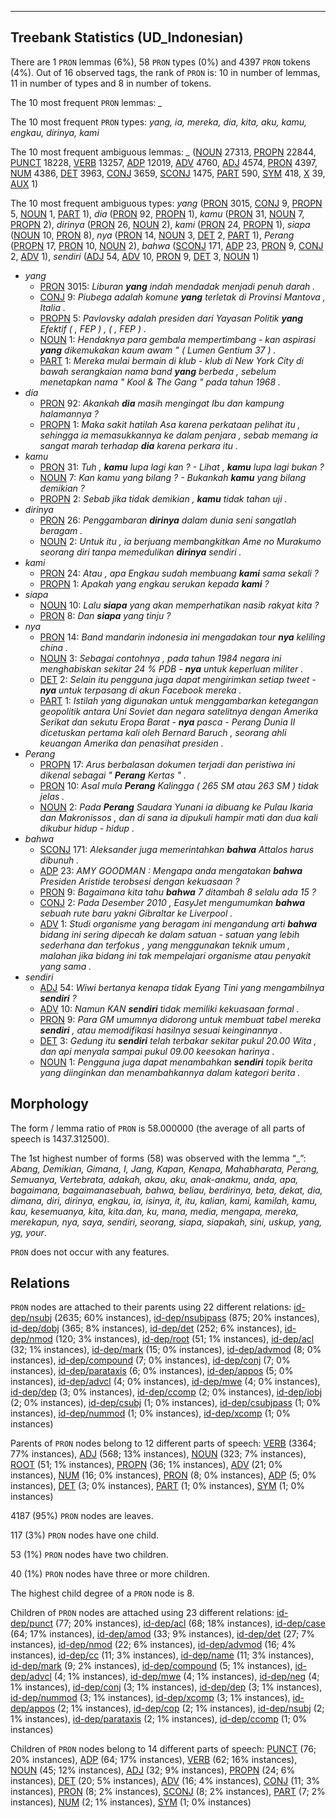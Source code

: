 

--------------------------------------------------------------------------------

## Treebank Statistics (UD_Indonesian)

There are 1 `PRON` lemmas (6%), 58 `PRON` types (0%) and 4397 `PRON` tokens (4%).
Out of 16 observed tags, the rank of `PRON` is: 10 in number of lemmas, 11 in number of types and 8 in number of tokens.

The 10 most frequent `PRON` lemmas: <em>_</em>

The 10 most frequent `PRON` types:  <em>yang, ia, mereka, dia, kita, aku, kamu, engkau, dirinya, kami</em>

The 10 most frequent ambiguous lemmas: <em>_</em> ([NOUN]() 27313, [PROPN]() 22844, [PUNCT]() 18228, [VERB]() 13257, [ADP]() 12019, [ADV]() 4760, [ADJ]() 4574, [PRON]() 4397, [NUM]() 4386, [DET]() 3963, [CONJ]() 3659, [SCONJ]() 1475, [PART]() 590, [SYM]() 418, [X]() 39, [AUX]() 1)

The 10 most frequent ambiguous types:  <em>yang</em> ([PRON]() 3015, [CONJ]() 9, [PROPN]() 5, [NOUN]() 1, [PART]() 1), <em>dia</em> ([PRON]() 92, [PROPN]() 1), <em>kamu</em> ([PRON]() 31, [NOUN]() 7, [PROPN]() 2), <em>dirinya</em> ([PRON]() 26, [NOUN]() 2), <em>kami</em> ([PRON]() 24, [PROPN]() 1), <em>siapa</em> ([NOUN]() 10, [PRON]() 8), <em>nya</em> ([PRON]() 14, [NOUN]() 3, [DET]() 2, [PART]() 1), <em>Perang</em> ([PROPN]() 17, [PRON]() 10, [NOUN]() 2), <em>bahwa</em> ([SCONJ]() 171, [ADP]() 23, [PRON]() 9, [CONJ]() 2, [ADV]() 1), <em>sendiri</em> ([ADJ]() 54, [ADV]() 10, [PRON]() 9, [DET]() 3, [NOUN]() 1)


* <em>yang</em>
  * [PRON]() 3015: <em>Liburan <b>yang</b> indah mendadak menjadi penuh darah .</em>
  * [CONJ]() 9: <em>Piubega adalah komune <b>yang</b> terletak di Provinsi Mantova , Italia .</em>
  * [PROPN]() 5: <em>Pavlovsky adalah presiden dari Yayasan Politik <b>yang</b> Efektif ( , FEP ) , ( , FEP ) .</em>
  * [NOUN]() 1: <em>Hendaknya para gembala mempertimbang - kan aspirasi <b>yang</b> dikemukakan kaum awam ” ( Lumen Gentium 37 ) .</em>
  * [PART]() 1: <em>Mereka mulai bermain di klub - klub di New York City di bawah serangkaian nama band <b>yang</b> berbeda , sebelum menetapkan nama " Kool &amp; The Gang " pada tahun 1968 .</em>
* <em>dia</em>
  * [PRON]() 92: <em>Akankah <b>dia</b> masih mengingat Ibu dan kampung halamannya ?</em>
  * [PROPN]() 1: <em>Maka sakit hatilah Asa karena perkataan pelihat itu , sehingga ia memasukkannya ke dalam penjara , sebab memang ia sangat marah terhadap <b>dia</b> karena perkara itu .</em>
* <em>kamu</em>
  * [PRON]() 31: <em>Tuh , <b>kamu</b> lupa lagi kan ? - Lihat , <b>kamu</b> lupa lagi bukan ?</em>
  * [NOUN]() 7: <em>Kan kamu yang bilang ? - Bukankah <b>kamu</b> yang bilang demikian ?</em>
  * [PROPN]() 2: <em>Sebab jika tidak demikian , <b>kamu</b> tidak tahan uji .</em>
* <em>dirinya</em>
  * [PRON]() 26: <em>Penggambaran <b>dirinya</b> dalam dunia seni sangatlah beragam .</em>
  * [NOUN]() 2: <em>Untuk itu , ia berjuang membangkitkan Ame no Murakumo seorang diri tanpa memedulikan <b>dirinya</b> sendiri .</em>
* <em>kami</em>
  * [PRON]() 24: <em>Atau , apa Engkau sudah membuang <b>kami</b> sama sekali ?</em>
  * [PROPN]() 1: <em>Apakah yang engkau serukan kepada <b>kami</b> ?</em>
* <em>siapa</em>
  * [NOUN]() 10: <em>Lalu <b>siapa</b> yang akan memperhatikan nasib rakyat kita ?</em>
  * [PRON]() 8: <em>Dan <b>siapa</b> yang tinju ?</em>
* <em>nya</em>
  * [PRON]() 14: <em>Band mandarin indonesia ini mengadakan tour <b>nya</b> keliling china .</em>
  * [NOUN]() 3: <em>Sebagai contohnya , pada tahun 1984 negara ini menghabiskan sekitar 24 % PDB - <b>nya</b> untuk keperluan militer .</em>
  * [DET]() 2: <em>Selain itu pengguna juga dapat mengirimkan setiap tweet - <b>nya</b> untuk terpasang di akun Facebook mereka .</em>
  * [PART]() 1: <em>Istilah yang digunakan untuk menggambarkan ketegangan geopolitik antara Uni Soviet dan negara satelitnya dengan Amerika Serikat dan sekutu Eropa Barat - <b>nya</b> pasca - Perang Dunia II dicetuskan pertama kali oleh Bernard Baruch , seorang ahli keuangan Amerika dan penasihat presiden .</em>
* <em>Perang</em>
  * [PROPN]() 17: <em>Arus berbalasan dokumen terjadi dan peristiwa ini dikenal sebagai " <b>Perang</b> Kertas " .</em>
  * [PRON]() 10: <em>Asal mula <b>Perang</b> Kalingga ( 265 SM atau 263 SM ) tidak jelas .</em>
  * [NOUN]() 2: <em>Pada <b>Perang</b> Saudara Yunani ia dibuang ke Pulau Ikaria dan Makronissos , dan di sana ia dipukuli hampir mati dan dua kali dikubur hidup - hidup .</em>
* <em>bahwa</em>
  * [SCONJ]() 171: <em>Aleksander juga memerintahkan <b>bahwa</b> Attalos harus dibunuh .</em>
  * [ADP]() 23: <em>AMY GOODMAN : Mengapa anda mengatakan <b>bahwa</b> Presiden Aristide terobsesi dengan kekuasaan ?</em>
  * [PRON]() 9: <em>Bagaimana kita tahu <b>bahwa</b> 7 ditambah 8 selalu ada 15 ?</em>
  * [CONJ]() 2: <em>Pada Desember 2010 , EasyJet mengumumkan <b>bahwa</b> sebuah rute baru yakni Gibraltar ke Liverpool .</em>
  * [ADV]() 1: <em>Studi organisme yang beragam ini mengandung arti <b>bahwa</b> bidang ini sering dipecah ke dalam satuan - satuan yang lebih sederhana dan terfokus , yang menggunakan teknik umum , malahan jika bidang ini tak mempelajari organisme atau penyakit yang sama .</em>
* <em>sendiri</em>
  * [ADJ]() 54: <em>Wiwi bertanya kenapa tidak Eyang Tini yang mengambilnya <b>sendiri</b> ?</em>
  * [ADV]() 10: <em>Namun KAN <b>sendiri</b> tidak memiliki kekuasaan formal .</em>
  * [PRON]() 9: <em>Para GM umumnya didorong untuk membuat tabel mereka <b>sendiri</b> , atau memodifikasi hasilnya sesuai keinginannya .</em>
  * [DET]() 3: <em>Gedung itu <b>sendiri</b> telah terbakar sekitar pukul 20.00 Wita , dan api menyala sampai pukul 09.00 keesokan harinya .</em>
  * [NOUN]() 1: <em>Pengguna juga dapat menambahkan <b>sendiri</b> topik berita yang diinginkan dan menambahkannya dalam kategori berita .</em>

## Morphology

The form / lemma ratio of `PRON` is 58.000000 (the average of all parts of speech is 1437.312500).

The 1st highest number of forms (58) was observed with the lemma “_”: <em>Abang, Demikian, Gimana, I, Jang, Kapan, Kenapa, Mahabharata, Perang, Semuanya, Vertebrata, adakah, akau, aku, anak-anakmu, anda, apa, bagaimana, bagaimanasebuah, bahwa, beliau, berdirinya, beta, dekat, dia, dimana, diri, dirinya, engkau, ia, isinya, it, itu, kalian, kami, kamilah, kamu, kau, kesemuanya, kita, kita.dan, ku, mana, media, mengapa, mereka, merekapun, nya, saya, sendiri, seorang, siapa, siapakah, sini, uskup, yang, yg, your</em>.

`PRON` does not occur with any features.


## Relations

`PRON` nodes are attached to their parents using 22 different relations: [id-dep/nsubj]() (2635; 60% instances), [id-dep/nsubjpass]() (875; 20% instances), [id-dep/dobj]() (365; 8% instances), [id-dep/det]() (252; 6% instances), [id-dep/nmod]() (120; 3% instances), [id-dep/root]() (51; 1% instances), [id-dep/acl]() (32; 1% instances), [id-dep/mark]() (15; 0% instances), [id-dep/advmod]() (8; 0% instances), [id-dep/compound]() (7; 0% instances), [id-dep/conj]() (7; 0% instances), [id-dep/parataxis]() (6; 0% instances), [id-dep/appos]() (5; 0% instances), [id-dep/advcl]() (4; 0% instances), [id-dep/mwe]() (4; 0% instances), [id-dep/dep]() (3; 0% instances), [id-dep/ccomp]() (2; 0% instances), [id-dep/iobj]() (2; 0% instances), [id-dep/csubj]() (1; 0% instances), [id-dep/csubjpass]() (1; 0% instances), [id-dep/nummod]() (1; 0% instances), [id-dep/xcomp]() (1; 0% instances)

Parents of `PRON` nodes belong to 12 different parts of speech: [VERB]() (3364; 77% instances), [ADJ]() (568; 13% instances), [NOUN]() (323; 7% instances), [ROOT]() (51; 1% instances), [PROPN]() (36; 1% instances), [ADV]() (21; 0% instances), [NUM]() (16; 0% instances), [PRON]() (8; 0% instances), [ADP]() (5; 0% instances), [DET]() (3; 0% instances), [PART]() (1; 0% instances), [SYM]() (1; 0% instances)

4187 (95%) `PRON` nodes are leaves.

117 (3%) `PRON` nodes have one child.

53 (1%) `PRON` nodes have two children.

40 (1%) `PRON` nodes have three or more children.

The highest child degree of a `PRON` node is 8.

Children of `PRON` nodes are attached using 23 different relations: [id-dep/punct]() (77; 20% instances), [id-dep/acl]() (68; 18% instances), [id-dep/case]() (64; 17% instances), [id-dep/amod]() (33; 9% instances), [id-dep/det]() (27; 7% instances), [id-dep/nmod]() (22; 6% instances), [id-dep/advmod]() (16; 4% instances), [id-dep/cc]() (11; 3% instances), [id-dep/name]() (11; 3% instances), [id-dep/mark]() (9; 2% instances), [id-dep/compound]() (5; 1% instances), [id-dep/advcl]() (4; 1% instances), [id-dep/mwe]() (4; 1% instances), [id-dep/neg]() (4; 1% instances), [id-dep/conj]() (3; 1% instances), [id-dep/dep]() (3; 1% instances), [id-dep/nummod]() (3; 1% instances), [id-dep/xcomp]() (3; 1% instances), [id-dep/appos]() (2; 1% instances), [id-dep/cop]() (2; 1% instances), [id-dep/nsubj]() (2; 1% instances), [id-dep/parataxis]() (2; 1% instances), [id-dep/ccomp]() (1; 0% instances)

Children of `PRON` nodes belong to 14 different parts of speech: [PUNCT]() (76; 20% instances), [ADP]() (64; 17% instances), [VERB]() (62; 16% instances), [NOUN]() (45; 12% instances), [ADJ]() (32; 9% instances), [PROPN]() (24; 6% instances), [DET]() (20; 5% instances), [ADV]() (16; 4% instances), [CONJ]() (11; 3% instances), [PRON]() (8; 2% instances), [SCONJ]() (8; 2% instances), [PART]() (7; 2% instances), [NUM]() (2; 1% instances), [SYM]() (1; 0% instances)

